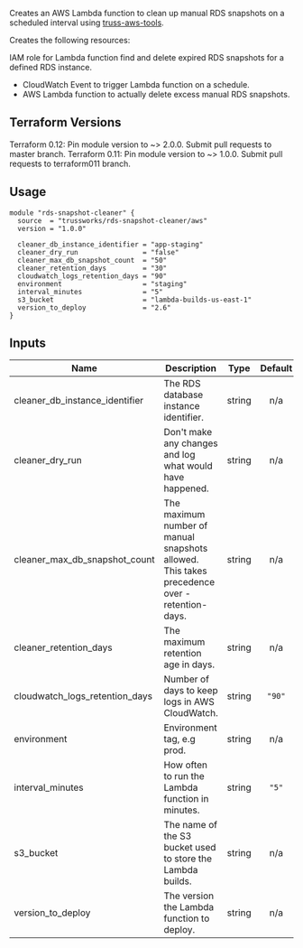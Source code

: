 Creates an AWS Lambda function to clean up manual RDS snapshots
on a scheduled interval using [truss-aws-tools](https://github.com/trussworks/truss-aws-tools).

Creates the following resources:

  IAM role for Lambda function find and delete expired RDS snapshots for a
  defined RDS instance.
* CloudWatch Event to trigger Lambda function on a schedule.
* AWS Lambda function to actually delete excess manual RDS snapshots.

## Terraform Versions

Terraform 0.12: Pin module version to ~> 2.0.0. Submit pull requests to master branch.
Terraform 0.11: Pin module version to ~> 1.0.0. Submit pull requests to terraform011 branch.

## Usage

```hcl
module "rds-snapshot-cleaner" {
  source  = "trussworks/rds-snapshot-cleaner/aws"
  version = "1.0.0"

  cleaner_db_instance_identifier = "app-staging"
  cleaner_dry_run                = "false"
  cleaner_max_db_snapshot_count  = "50"
  cleaner_retention_days         = "30"
  cloudwatch_logs_retention_days = "90"
  environment                    = "staging"
  interval_minutes               = "5"
  s3_bucket                      = "lambda-builds-us-east-1"
  version_to_deploy              = "2.6"
}
```

<!-- BEGINNING OF PRE-COMMIT-TERRAFORM DOCS HOOK -->
## Inputs

| Name | Description | Type | Default | Required |
|------|-------------|:----:|:-----:|:-----:|
| cleaner\_db\_instance\_identifier | The RDS database instance identifier. | string | n/a | yes |
| cleaner\_dry\_run | Don't make any changes and log what would have happened. | string | n/a | yes |
| cleaner\_max\_db\_snapshot\_count | The maximum number of manual snapshots allowed. This takes precedence over -retention-days. | string | n/a | yes |
| cleaner\_retention\_days | The maximum retention age in days. | string | n/a | yes |
| cloudwatch\_logs\_retention\_days | Number of days to keep logs in AWS CloudWatch. | string | `"90"` | no |
| environment | Environment tag, e.g prod. | string | n/a | yes |
| interval\_minutes | How often to run the Lambda function in minutes. | string | `"5"` | no |
| s3\_bucket | The name of the S3 bucket used to store the Lambda builds. | string | n/a | yes |
| version\_to\_deploy | The version the Lambda function to deploy. | string | n/a | yes |

<!-- END OF PRE-COMMIT-TERRAFORM DOCS HOOK -->
